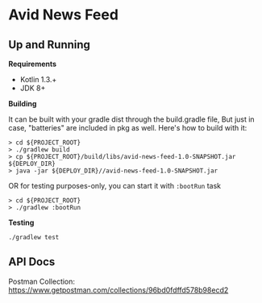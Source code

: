 # Avid News Feed 

## Up and Running

**Requirements**
- Kotlin 1.3.+
- JDK 8+

**Building**

It can be built with your gradle dist through the build.gradle file,
But just in case, "batteries" are included in pkg as well. Here's how to build with it:

```
> cd ${PROJECT_ROOT}
> ./gradlew build
> cp ${PROJECT_ROOT}/build/libs/avid-news-feed-1.0-SNAPSHOT.jar ${DEPLOY_DIR}
> java -jar ${DEPLOY_DIR}//avid-news-feed-1.0-SNAPSHOT.jar
```

OR for testing purposes-only, you can start it with `:bootRun` task

```
> cd ${PROJECT_ROOT}
> ./gradlew :bootRun
```
**Testing**
```
./gradlew test
```

## API Docs

Postman Collection:
https://www.getpostman.com/collections/96bd0fdffd578b98ecd2

